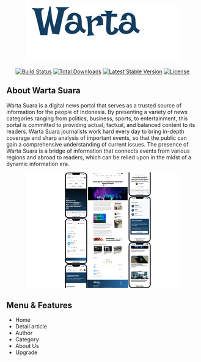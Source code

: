 <p align="center"><a href="https://nelaanjani.vercel.app/" target="_blank"><img src="public\assets\images\logos\logo-11.png" width="400"></a></p>

<p align="center">
<a href="https://github.com/laravel/framework/actions"><img src="https://github.com/laravel/framework/workflows/tests/badge.svg" alt="Build Status"></a>
<a href="https://packagist.org/packages/laravel/framework"><img src="https://img.shields.io/packagist/dt/laravel/framework" alt="Total Downloads"></a>
<a href="https://packagist.org/packages/laravel/framework"><img src="https://img.shields.io/packagist/v/laravel/framework" alt="Latest Stable Version"></a>
<a href="https://packagist.org/packages/laravel/framework"><img src="https://img.shields.io/packagist/l/laravel/framework" alt="License"></a>
</p>

## About Warta Suara

Warta Suara is a digital news portal that serves as a trusted source of information for the people of Indonesia. By presenting a variety of news categories ranging from politics, business, sports, to entertainment, this portal is committed to providing actual, factual, and balanced content to its readers. Warta Suara journalists work hard every day to bring in-depth coverage and sharp analysis of important events, so that the public can gain a comprehensive understanding of current issues. The presence of Warta Suara is a bridge of information that connects events from various regions and abroad to readers, which can be relied upon in the midst of a dynamic information era.

<p align="center"><a href="https://nelaanjani.vercel.app/" target="_blank"><img src="doc_portalberita\preview.png"width="400"></a></p>


## Menu & Features
- Home
- Detail article
- Author
- Category
- About Us
- Upgrade


<!-- ## Screenshot Warta Suara -->

<!-- ### Website

- home <img src="doc_portalberita\WEB\web-home.png" width="400">
- article <img src="doc_portalberita\WEB\web-article.png" width="400">
- category <img src="doc_portalberita\WEB\web-category.png" width="400">
- about <img src="doc_portalberita\WEB\web-about.png" width="400">
- author <img src="doc_portalberita\WEB\web-author.png" width="400">
- upgrade <img src="doc_portalberita\WEB\web-upgrade.png" width="400">

| Halaman    | Pratinjau |
|------------|-----------|
| **Home**      | <img src="doc_portalberita/WEB/web-home.png" width="300"> |
| **Article**   | <img src="doc_portalberita/WEB/web-article.png" width="300"> |
| **Category**  | <img src="doc_portalberita/WEB/web-category.png" width="300"> |
| **About**     | <img src="doc_portalberita/WEB/web-about.png" width="300"> |
| **Author**    | <img src="doc_portalberita/WEB/web-author.png" width="300"> |
| **Upgrade**   | <img src="doc_portalberita/WEB/web-upgrade.png" width="300"> |


### Mobile -->
